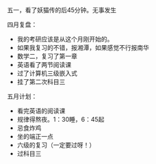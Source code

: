 五一，看了妖猫传的后45分钟。无事发生

四月复盘：
- 我的考研应该是从这个月刚开始的。
- 如果我复习的不错，报湘潭，如果感觉不行报南华
- 数学二，复习了第一章
- 英语看了两节阅读课
- 过了计算机三级嵌入式
- 挂了第二次科目三

五月计划：
- 看完英语的阅读课
- 规律得熬夜。1：30睡，6：45起
- 忌食炸鸡
- 坐的端正一点
- 六级的复习（一定要过呀！）
- 过科目三